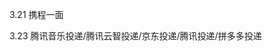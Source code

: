 3.21 携程一面

3.23 腾讯音乐投递/腾讯云智投递/京东投递/腾讯投递/拼多多投递
<!--stackedit_data:
eyJoaXN0b3J5IjpbLTE3Mzk2NTgwMDcsLTEyNTA0MzQyODQsLT
EwNjkwOTQ5MThdfQ==
-->